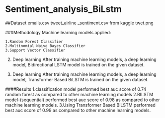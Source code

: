 # Sentiment_analysis_BiLstm

##Dataset
emails.csv
tweet_airline _sentiment.csv from kaggle
twet.png 

###Methodology
Machine learning models applied:

    1.Random Forest Classifier
    2.Multinomial Naive Bayes Classifier
    3.Support Vector Classifier
    
2. Deep learning
After training machine learning models, a deep learning model, Bidirectional LSTM model is trained on the given dataset.

2. Deep learning
After training machine learning models, a deep learning model, Transformer Based BiLSTM  is trained on the given dataset.

####Results
1.classification model  performed best  auc score of 0.74 random forest as compared to other machine learning models
2.BILSTM model-(sequential) performed best  auc score of 0.98 as compared to other machine learning models.
3.Using Transformer Based BiLSTM performed best  auc score of 0.99 as compared to other machine learning models.


